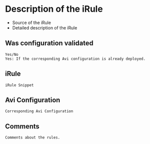 # Description of the iRule

- Source of the iRule
- Detailed description of the iRule

## Was configuration validated
```
Yes/No
Yes: If the corresponding Avi configuration is already deployed.
```

## iRule

```
iRule Snippet
```

## Avi Configuration

```
Corresponding Avi Configuration
```

## Comments
```
Comments about the rules.
```
